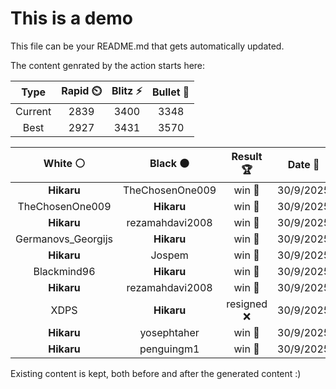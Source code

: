 # This is a demo

This file can be your README.md that gets automatically updated.

The content genrated by the action starts here:

<!--START_SECTION:chessStats-->
<!-- Automatically generated with https://github.com/Balastrong/chess-stats-action -->

| Type | Rapid ⏲️ | Blitz ⚡ | Bullet 🔫 |
|:---:|:---:|:---:|:---:|
| Current | 2839 | 3400 | 3348 |
| Best | 2927 | 3431 | 3570 |

| White ⚪ | Black ⚫ | Result 🏆 | Date 📅 | Position 🗺️ | Type 🕕 |
|:---:|:---:|:---:|:---:|:---:|:---:|
| **Hikaru** | TheChosenOne009 | win 🥇 | 30/9/2025 | <a href="http://www.ee.unb.ca/cgi-bin/tervo/fen.pl?select=q2R2k1/5p1p/p3p1p1/8/2P2P2/6P1/1r5P/2KR4 b - - 1 35">Link</a> | Blitz |
| TheChosenOne009 | **Hikaru** | win 🥇 | 30/9/2025 | <a href="http://www.ee.unb.ca/cgi-bin/tervo/fen.pl?select=6k1/pR3p2/6p1/2b5/2B2PP1/8/P6K/5qr1 w - - 0 42">Link</a> | Blitz |
| **Hikaru** | rezamahdavi2008 | win 🥇 | 30/9/2025 | <a href="http://www.ee.unb.ca/cgi-bin/tervo/fen.pl?select=rnb1k2r/pp1p1ppp/3n4/q1pQ4/8/P1N2PP1/1PP1P2P/1R2KBNR b Kkq - 0 11">Link</a> | Blitz |
| Germanovs_Georgijs | **Hikaru** | win 🥇 | 30/9/2025 | <a href="http://www.ee.unb.ca/cgi-bin/tervo/fen.pl?select=8/5p2/8/5R2/5nk1/8/8/1r5K w - - 1 64">Link</a> | Blitz |
| **Hikaru** | Jospem | win 🥇 | 30/9/2025 | <a href="http://www.ee.unb.ca/cgi-bin/tervo/fen.pl?select=r2q1rk1/1b1n2pp/2p1p1n1/pp3p1P/3P4/3BPNP1/PPQ1N1P1/R3K2R b KQ - 0 15">Link</a> | Blitz |
| Blackmind96 | **Hikaru** | win 🥇 | 30/9/2025 | <a href="http://www.ee.unb.ca/cgi-bin/tervo/fen.pl?select=8/8/8/4pBp1/4PbPp/7K/3r1k1P/7R w - - 16 53">Link</a> | Blitz |
| **Hikaru** | rezamahdavi2008 | win 🥇 | 30/9/2025 | <a href="http://www.ee.unb.ca/cgi-bin/tervo/fen.pl?select=2r1r1k1/p2q1p1b/1p3N1p/6p1/2nbP3/6PP/PP2RPB1/1Q1R2K1 b - - 1 30">Link</a> | Blitz |
| XDPS | **Hikaru** | resigned ❌ | 30/9/2025 | <a href="http://www.ee.unb.ca/cgi-bin/tervo/fen.pl?select=5r1k/ppr1npbp/1q2pBpQ/n2pP3/3P2PP/P4N2/1P2BP2/1R1R2K1 b - - 4 20">Link</a> | Blitz |
| **Hikaru** | yosephtaher | win 🥇 | 30/9/2025 | <a href="http://www.ee.unb.ca/cgi-bin/tervo/fen.pl?select=6rk/7p/8/pQ6/4pP2/P1q1P3/5P1P/5R1K b - - 0 31">Link</a> | Blitz |
| **Hikaru** | penguingm1 | win 🥇 | 30/9/2025 | <a href="http://www.ee.unb.ca/cgi-bin/tervo/fen.pl?select=8/pp2q1kp/2p3n1/4pQp1/4P3/1PP1N1PP/1P3P2/6K1 b - - 9 35">Link</a> | Blitz |

<!--END_SECTION:chessStats-->

Existing content is kept, both before and after the generated content :)
